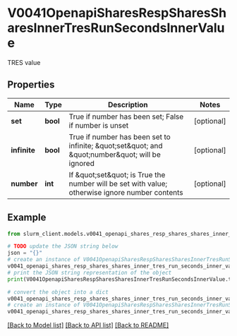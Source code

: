 # V0041OpenapiSharesRespSharesSharesInnerTresRunSecondsInnerValue

TRES value

## Properties

Name | Type | Description | Notes
------------ | ------------- | ------------- | -------------
**set** | **bool** | True if number has been set; False if number is unset | [optional] 
**infinite** | **bool** | True if number has been set to infinite; \&quot;set\&quot; and \&quot;number\&quot; will be ignored | [optional] 
**number** | **int** | If \&quot;set\&quot; is True the number will be set with value; otherwise ignore number contents | [optional] 

## Example

```python
from slurm_client.models.v0041_openapi_shares_resp_shares_shares_inner_tres_run_seconds_inner_value import V0041OpenapiSharesRespSharesSharesInnerTresRunSecondsInnerValue

# TODO update the JSON string below
json = "{}"
# create an instance of V0041OpenapiSharesRespSharesSharesInnerTresRunSecondsInnerValue from a JSON string
v0041_openapi_shares_resp_shares_shares_inner_tres_run_seconds_inner_value_instance = V0041OpenapiSharesRespSharesSharesInnerTresRunSecondsInnerValue.from_json(json)
# print the JSON string representation of the object
print(V0041OpenapiSharesRespSharesSharesInnerTresRunSecondsInnerValue.to_json())

# convert the object into a dict
v0041_openapi_shares_resp_shares_shares_inner_tres_run_seconds_inner_value_dict = v0041_openapi_shares_resp_shares_shares_inner_tres_run_seconds_inner_value_instance.to_dict()
# create an instance of V0041OpenapiSharesRespSharesSharesInnerTresRunSecondsInnerValue from a dict
v0041_openapi_shares_resp_shares_shares_inner_tres_run_seconds_inner_value_from_dict = V0041OpenapiSharesRespSharesSharesInnerTresRunSecondsInnerValue.from_dict(v0041_openapi_shares_resp_shares_shares_inner_tres_run_seconds_inner_value_dict)
```
[[Back to Model list]](../README.md#documentation-for-models) [[Back to API list]](../README.md#documentation-for-api-endpoints) [[Back to README]](../README.md)


